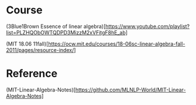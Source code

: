 # Course

(3Blue1Brown Essence of linear algebra)[https://www.youtube.com/playlist?list=PLZHQObOWTQDPD3MizzM2xVFitgF8hE_ab]

(MIT 18.06 11fall)[https://ocw.mit.edu/courses/18-06sc-linear-algebra-fall-2011/pages/resource-index/]

# Reference

(MIT-Linear-Algebra-Notes)[https://github.com/MLNLP-World/MIT-Linear-Algebra-Notes]
